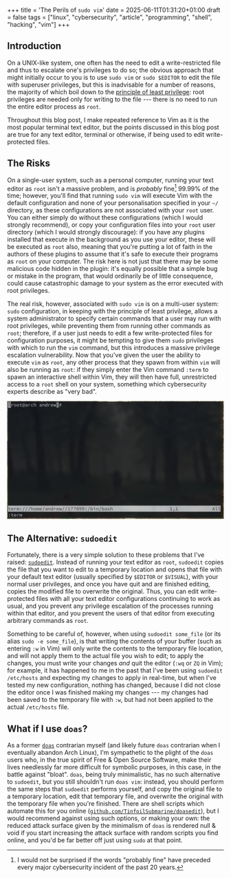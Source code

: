 +++
title = 'The Perils of `sudo vim`'
date = 2025-06-11T01:31:20+01:00
draft = false
tags = ["linux", "cybersecurity", "article", "programming", "shell", "hacking", "vim"]
+++

## Introduction
On a UNIX-like system, one often has the need to edit a write-restricted file and thus to escalate one's privileges to do so;
the obvious approach that might initially occur to you is to use `sudo vim` or `sudo $EDITOR` to edit the file with superuser privileges, but this is inadvisable for a number of reasons, the majority of which boil down to the [principle of least privilege](https://en.wikipedia.org/wiki/Principle_of_least_privilege): root privileges are needed only for writing to the file --- there is no need to run the entire editor process as `root`.

Throughout this blog post, I make repeated reference to Vim as it is the most popular terminal text editor, but the points discussed in this blog post are true for any text editor, terminal or otherwise, if being used to edit write-protected files.

## The Risks
On a single-user system, such as a personal computer, running your text editor as `root` isn't a massive problem, and is *probably* fine[^1] 99.99% of the time;
however, you'll find that running `sudo vim` will execute Vim with the default configuration and none of your personalisation specified in your `~/` directory, as these configurations are not associated with your `root` user.
You can either simply do without these configurations (which I would strongly recommend), or copy your configuration files into your `root` user directory (which I would strongly discourage):
if you have any plugins installed that execute in the background as you use your editor, these will be executed as `root` also, meaning that you're putting a lot of faith in the authors of these plugins to assume that it's safe to execute their programs as `root` on your computer.
The risk here is not just that there may be some malicious code hidden in the plugin:
it's equally possible that a simple bug or mistake in the program, that would ordinarily be of little consequence, could cause catastrophic damage to your system as the error executed with root privileges.

The real risk, however, associated with `sudo vim` is on a multi-user system:
`sudo` configuration, in keeping with the principle of least privilege, allows a system administrator to specify certain commands that a user may run with root privileges, while preventing them from running other commands as `root`;
therefore, if a user just needs to edit a few write-protected files for configuration purposes, it might be tempting to give them `sudo` privileges with which to run the `vim` command, but this introduces a massive privilege escalation vulnerability.
Now that you've given the user the ability to execute `vim` as `root`, any other process that they spawn from within `vim` will also be running as `root`:
if they simply enter the Vim command `:term` to spawn an interactive shell within Vim, they will then have full, unrestricted access to a `root` shell on your system, something which cybersecurity experts describe as "very bad".

![The `:term` command being used to spawn a shell as `root` within Vim](./images/term.png "The `:term` command being used to spawn a shell as `root` within Vim")

## The Alternative: `sudoedit`
Fortunately, there is a very simple solution to these problems that I've raised: [`sudoedit`](https://www.man7.org/linux/man-pages/man8/sudoedit.8.html).
Instead of running your text editor as `root`, `sudoedit` copies the file that you want to edit to a temporary location and opens that file with your default text editor (usually specified by `$EDITOR` or `$VISUAL`), with your normal user privileges, and once you have quit and are finished editing, copies the modified file to overwrite the original.
Thus, you can edit write-protected files with all your text editor configurations continuing to work as usual, and you prevent any privilege escalation of the processes running within that editor, and you prevent the users of that editor from executing arbitrary commands as `root`.

Something to be careful of, however, when using `sudoedit some_file` (or its alias `sudo -e some_file`), is that writing the contents of your buffer (such as entering `:w` in Vim) will only write the contents to the temporary file location, and will not apply them to the actual file you wish to edit;
to apply the changes, you must write your changes *and* quit the editor (`:wq` or `ZQ` in Vim);
for example, it has happened to me in the past that I've been using `sudoedit /etc/hosts` and expecting my changes to apply in real-time, but when I've tested my new configuration, nothing has changed, because I did not close the editor once I was finished making my changes --- my changes had been saved to the temporary file with `:w`, but had not been applied to the actual `/etc/hosts` file.

## What if I use `doas`?
As a former [`doas`](https://man.openbsd.org/doas) contrarian myself (and likely future `doas` contrarian when I eventually abandon Arch Linux), I'm sympathetic to the plight of the `doas` users who, in the true spirit of Free & Open Source Software, make their lives needlessly far more difficult for symbolic purposes, in this case, in the battle against "bloat".
`doas`, being truly minimalistic, has no such alternative to `sudoedit`, but you still shouldn't run `doas vim`:
instead, you should perform the same steps that `sudoedit` performs yourself, and copy the original file to a temporary location, edit that temporary file, and overwrite the original with the temporary file when you're finished.
There are shell scripts which automate this for you online ([`github.com/TinfoilSubmarine/doasedit`](https://github.com/TinfoilSubmarine/doasedit)), but I would recommend against using such options, or making your own:
the reduced attack surface given by the minimalism of `doas` is rendered null & void if you start increasing the attack surface with random scripts you find online, and you'd be far better off just using `sudo` at that point.


[^1]: I would not be surprised if the words "probably fine" have preceded every major cybersecurity incident of the past 20 years.

